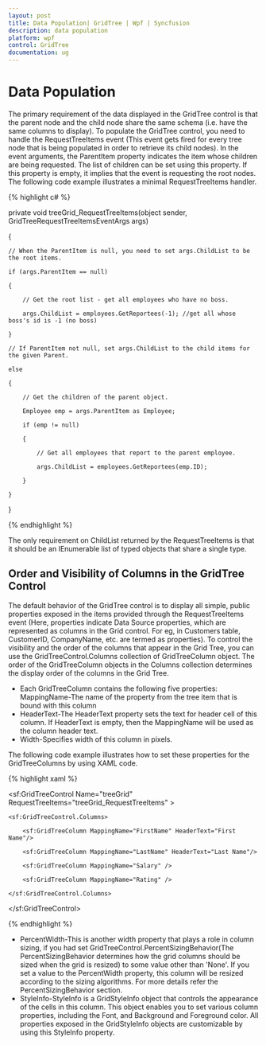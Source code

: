 ```yaml
---
layout: post
title: Data Population| GridTree | Wpf | Syncfusion
description: data population
platform: wpf
control: GridTree 
documentation: ug
---
```


# Data Population

The primary requirement of the data displayed in the GridTree control is that the parent node and the child node share the same schema (i.e. have the same columns to display). To populate the GridTree control, you need to handle the RequestTreeItems event (This event gets fired for every tree node that is being populated in order to retrieve its child nodes). In the event arguments, the ParentItem property indicates the item whose children are being requested. The list of children can be set using this property. If this property is empty, it implies that the event is requesting the root nodes. The following code example illustrates a minimal RequestTreeItems handler.

{% highlight c# %}





private void treeGrid_RequestTreeItems(object sender, GridTreeRequestTreeItemsEventArgs args)

{

    // When the ParentItem is null, you need to set args.ChildList to be the root items.

    if (args.ParentItem == null)

    {

        // Get the root list - get all employees who have no boss.

        args.ChildList = employees.GetReportees(-1); //get all whose boss's id is -1 (no boss)

    }

    // If ParentItem not null, set args.ChildList to the child items for the given Parent.

    else 

    {   

        // Get the children of the parent object.

        Employee emp = args.ParentItem as Employee;

        if (emp != null)

        {

            // Get all employees that report to the parent employee.

            args.ChildList = employees.GetReportees(emp.ID);

        }

    }

}

{% endhighlight %}

The only requirement on ChildList returned by the RequestTreeItems is that it should be an IEnumerable list of typed objects that share a single type.

## Order and Visibility of Columns in the GridTree Control

The default behavior of the GridTree control is to display all simple, public properties exposed in the items provided through the RequestTreeItems event (Here, properties indicate Data Source properties, which are represented as columns in the Grid control. For eg, in Customers table, CustomerID, CompanyName, etc. are termed as properties). To control the visibility and the order of the columns that appear in the Grid Tree, you can use the GridTreeControl.Columns collection of GridTreeColumn object. The order of the GridTreeColumn objects in the Columns collection determines the display order of the columns in the Grid Tree.  

* Each GridTreeColumn contains the following five properties: MappingName-The name of the property from the tree item that is bound with this column
* HeaderText-The HeaderText property sets the text for header cell of this column. If HeaderText is empty, then the MappingName will be used as the column header text.
* Width-Specifies width of this column in pixels.

The following code example illustrates how to set these properties for the GridTreeColumns by using XAML code.

{% highlight xaml %}



<sf:GridTreeControl Name="treeGrid" RequestTreeItems="treeGrid_RequestTreeItems" >

    <sf:GridTreeControl.Columns>

        <sf:GridTreeColumn MappingName="FirstName" HeaderText="First Name"/>

        <sf:GridTreeColumn MappingName="LastName" HeaderText="Last Name"/>

        <sf:GridTreeColumn MappingName="Salary" />

        <sf:GridTreeColumn MappingName="Rating" />

    </sf:GridTreeControl.Columns>

</sf:GridTreeControl>


{% endhighlight %}

* PercentWidth-This is another width property that plays a role in column sizing, if you had set GridTreeControl.PercentSizingBehavior(The PercentSizingBehavior determines how the grid columns should be sized when the grid is resized) to some value other than 'None'. If you set a value to the PercentWidth property, this column will be resized according to the sizing algorithms. For more details refer the PercentSizingBehavior section.
* StyleInfo-StyleInfo is a GridStyleInfo object that controls the appearance of the cells in this column. This object enables you to set various column properties, including the Font, and Background and Foreground color. All properties exposed in the GridStyleInfo objects are customizable by using this StyleInfo property.



